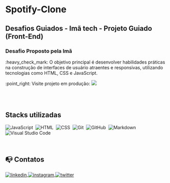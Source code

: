 # Spotify-Clone
## Desafios Guiados - Imã tech - Projeto Guiado (Front-End)

 ### Desafio Proposto pela Imã
<p>
 :heavy_check_mark: O objetivo principal é desenvolver habilidades práticas na construção de interfaces de usuário atraentes e responsivas, utilizando tecnologias como HTML, CSS e JavaScript.
</p>

<p>
 :point_right: Visite projeto em produção: 
 <a href="https://ovnicode.000webhostapp.com/" target="_blank">
  <img src="https://img.shields.io/website-up-down-green-red/http/monip.org.svg">
 </a>
</p>

<br><br>

##  Stacks utilizadas
![JavaScript](https://img.shields.io/badge/-JavaScript-05122A?style=flat&logo=javascript)&nbsp;
![HTML](https://img.shields.io/badge/-HTML-05122A?style=flat&logo=HTML5)&nbsp;
![CSS](https://img.shields.io/badge/-CSS-05122A?style=flat&logo=CSS3&logoColor=1572B6)&nbsp;
![Git](https://img.shields.io/badge/-Git-05122A?style=flat&logo=git)&nbsp;
![GitHub](https://img.shields.io/badge/-GitHub-05122A?style=flat&logo=github)&nbsp;
![Markdown](https://img.shields.io/badge/-Markdown-05122A?style=flat&logo=markdown)&nbsp;
![Visual Studio Code](https://img.shields.io/badge/-Visual%20Studio%20Code-05122A?style=flat&logo=visual-studio-code&logoColor=007ACC)&nbsp;

<br>

## :mailbox_with_no_mail: Contatos

<p align="left">
<a href="https://www.linkedin.com/in/juliocezarma/" target="_blank">
  <img align="center" src="https://img.shields.io/badge/-julioMartins-05122A?style=flat&logo=linkedin" alt="linkedin"/>
</a>
<a href="https://www.instagram.com/cezzar.martins/" target="_blank">
 <img align="center" src="https://img.shields.io/badge/-julioMartins-05122A?style=flat&logo=instagram" alt="instagram"/>
</a>
 <a href="https://twitter.com/jutafe" target="_blank">
  <img align="center" src="https://img.shields.io/badge/-julioMartins-05122A?style=flat&logo=twitter" alt="twitter"/>  
</a>
